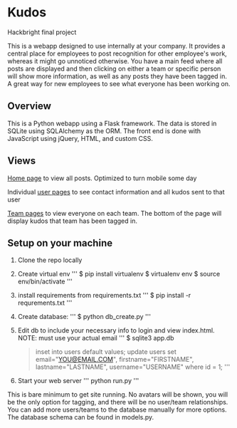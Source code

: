 # Kudos

Hackbright final project

This is a webapp designed to use internally at your company. It provides a central place for employees to post recognition for other employee's work, whereas it might go unnoticed otherwise. You have a main feed where all posts are displayed and then clicking on either a team or specific person will show more information, as well as any posts they have been tagged in. A great way for new employees to see what everyone has been working on.

## Overview

This is a Python webapp using a Flask framework. The data is stored in SQLite using SQLAlchemy as the ORM. The front end is done with JavaScript using jQuery, HTML, and custom CSS. 

## Views

[Home page](https://dl-web.dropbox.com/spa/b0x9nvfo1ovrbum/myvl10w5.png) to view all posts. Optimized to turn mobile some day

Individual [user pages](https://dl-web.dropbox.com/spa/b0x9nvfo1ovrbum/4zuqt1-z.png) to see contact information and all kudos sent to that user

[Team pages](https://dl-web.dropbox.com/spa/b0x9nvfo1ovrbum/myvtv4kk.png) to view everyone on each team. The bottom of the page will display kudos that team has been tagged in.  

## Setup on your machine

1. Clone the repo locally

2. Create virtual env
	'''
	$ pip install virtualenv
	$ virtualenv env
	$ source env/bin/activate
	'''

2. install requirements from requirements.txt
	'''
	$ pip install -r requrements.txt
	'''

3. Create database: 
	'''
	$ python db_create.py
	'''

4. Edit db to include your necessary info to login and view index.html. NOTE: must use your actual email
	'''
	$ sqlite3 app.db
	> inset into users default values;
	> update users set email="YOU@EMAIL.COM", firstname="FIRSTNAME", lastname="LASTNAME", username="USERNAME"  where id = 1;
	'''
	
5. Start your web server
	'''
	python run.py
	'''


This is bare minimum to get site running. No avatars will be shown, you will be the only option for tagging, and there will be no user/team relationships. You can add more users/teams to the database manually for more options. The database schema can be found in models.py. 

